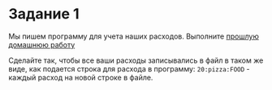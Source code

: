 # Задание 1

Мы пишем программу для учета наших расходов. 
Выполните [прошлую домашнюю работу](../../lesson6/homework/task2.md)

Сделайте так, чтобы все ваши расходы записывались в файл в таком же виде, как подается строка для расхода в программу:
`20:pizza:FOOD` - каждый расход на новой строке в файле.

